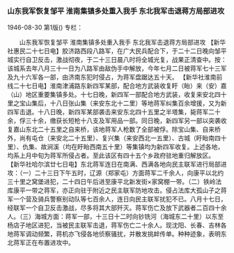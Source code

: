 ### 山东我军恢复邹平  淮南集镇多处重入我手  东北我军击退蒋方局部进攻

1946-08-30
第1版()
专栏：

　　山东我军恢复邹平
    淮南集镇多处重入我手
    东北我军击退蒋方局部进攻
    【新华社惠民二十七日电】胶济路西段八路军，在广大民兵配合下，于二十二日晚向邹平城实行自卫反击，激战彻夜，于二十三日晨八时将全城光复，战果正清查中。按：该城系去年八月三十一日为八路军由敌伪手中解放，今年七月二日被蒋军七十三军及九十六军各一部，由济南东犯时侵占，为蒋军盘踞达五十天。
    【新华社淮南前线二十七日电】淮南津浦路东新四军某部，配合地方武装收复盱（眙）来（安）嘉（山）地区重要集镇多处。十七日晚，新四军一部配合地方武装，收复来安北四十里之宝山集后，十八日张山集（来安东北十二里）等地蒋军纠集百余增援，又为新四军击退。十八日晚，新四军某部袭击来安东北四十五里之半塔集，毙蒋军二十余，俘三十余，缴获长短枪十八支及军用品一部。同日晚，新四军另一部以突袭收复嘉山东北二十五里之自来桥，该地蒋军人枪数了全部被俘。除宝山集、自来桥外，尚有屯仓（来安北二十五里）、复兴集（来安西北一五里）、古城（盱眙南四十里）、仇集、故涧溪（均在盱眙西南五十里）等集镇均为新四军收复。上述各地，均系上月中旬为蒋军所侵占者。至此该区有四十五个乡政府驻地重归解放区。
    【新华社哈尔滨廿七日电】东北蒋军连日在南满、西满各地向民主联军进行局部进攻：（一）二十三日下午五时，辽源（郑家屯）方面蒋军二千余人，向康平以北约三十里之窝堡进犯，二十四日午后进至康平北新发街×家窝棚一带。（二）铁岭法库康平一带之蒋军，亦正向驻于附近之民主联军防地攻击。侵占法库大孤山子之蒋军一个营及骑兵警察别动队等七百余人，连日向民主联军扰犯不已。八月十七日，经联军一个自卫反击激战，尽多将其大部歼灭。蒋军伤亡及放下武器者二百四十余人。（三）海城方面：蒋军一部，十三日十二时向钞铣河（海城东二十里）以东至杨店子地区进犯，当被民主联军击退，蒋军伤亡二十余人。现沈阳、长春、吉林各地蒋军调动频繁，蒋机亦飞侵各地侦察骚扰，并散发挑衅传单。种种迹象，表明东北蒋军正在布置进攻中。
